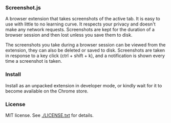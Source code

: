 ### Screenshot.js

A browser extension that takes screenshots of the active tab. It is easy to use
with little to no learning curve. It respects your privacy and doesn't make any
network requests. Screenshots are kept for the duration of a browser session
and then lost unless you save them to disk.

The screenshots you take during a browser session can be viewed from
the extension, they can also be deleted or saved to disk. Screenshots are taken
in response to a key click (ctrl + shift + k), and a notification is shown every
time a screenshot is taken.

### Install

Install as an unpacked extension in developer mode, or kindly wait for it to
become available on the Chrome store.

### License

MIT license. See [./LICENSE.txt](/.LICENSE.txt) for details.
